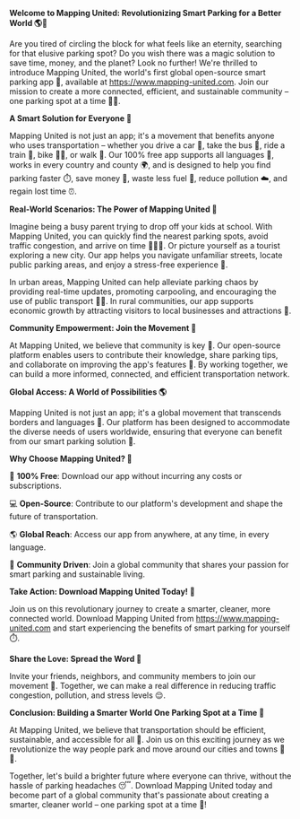 **Welcome to Mapping United: Revolutionizing Smart Parking for a Better World 🌎🚗**

Are you tired of circling the block for what feels like an eternity, searching for that elusive parking spot? Do you wish there was a magic solution to save time, money, and the planet? Look no further! We're thrilled to introduce Mapping United, the world's first global open-source smart parking app 🌟, available at https://www.mapping-united.com. Join our mission to create a more connected, efficient, and sustainable community – one parking spot at a time 🚗💖.

**A Smart Solution for Everyone 🌈**

Mapping United is not just an app; it's a movement that benefits anyone who uses transportation – whether you drive a car 🚗, take the bus 🚌, ride a train 🚂, bike 🚴‍♀️, or walk 👣. Our 100% free app supports all languages 💬, works in every country and county 🌍, and is designed to help you find parking faster ⏱️, save money 💸, waste less fuel 🚮, reduce pollution ☁️, and regain lost time ⏰.

**Real-World Scenarios: The Power of Mapping United 🌟**

Imagine being a busy parent trying to drop off your kids at school. With Mapping United, you can quickly find the nearest parking spots, avoid traffic congestion, and arrive on time 👩‍👧‍👦. Or picture yourself as a tourist exploring a new city. Our app helps you navigate unfamiliar streets, locate public parking areas, and enjoy a stress-free experience 🌆.

In urban areas, Mapping United can help alleviate parking chaos by providing real-time updates, promoting carpooling, and encouraging the use of public transport 🚌🚂. In rural communities, our app supports economic growth by attracting visitors to local businesses and attractions 🎉.

**Community Empowerment: Join the Movement 💪**

At Mapping United, we believe that community is key 🔑. Our open-source platform enables users to contribute their knowledge, share parking tips, and collaborate on improving the app's features 🤝. By working together, we can build a more informed, connected, and efficient transportation network.

**Global Access: A World of Possibilities 🌎**

Mapping United is not just an app; it's a global movement that transcends borders and languages 💬. Our platform has been designed to accommodate the diverse needs of users worldwide, ensuring that everyone can benefit from our smart parking solution 🌈.

**Why Choose Mapping United? 🤔**

🚀 **100% Free**: Download our app without incurring any costs or subscriptions.

💻 **Open-Source**: Contribute to our platform's development and shape the future of transportation.

🌎 **Global Reach**: Access our app from anywhere, at any time, in every language.

👥 **Community Driven**: Join a global community that shares your passion for smart parking and sustainable living.

**Take Action: Download Mapping United Today! 📲**

Join us on this revolutionary journey to create a smarter, cleaner, more connected world. Download Mapping United from https://www.mapping-united.com and start experiencing the benefits of smart parking for yourself ⏱️.

**Share the Love: Spread the Word 💬**

Invite your friends, neighbors, and community members to join our movement 🤝. Together, we can make a real difference in reducing traffic congestion, pollution, and stress levels 😌.

**Conclusion: Building a Smarter World One Parking Spot at a Time 🌟**

At Mapping United, we believe that transportation should be efficient, sustainable, and accessible for all 💖. Join us on this exciting journey as we revolutionize the way people park and move around our cities and towns 🚗🌆.

Together, let's build a brighter future where everyone can thrive, without the hassle of parking headaches 😴. Download Mapping United today and become part of a global community that's passionate about creating a smarter, cleaner world – one parking spot at a time 💪!